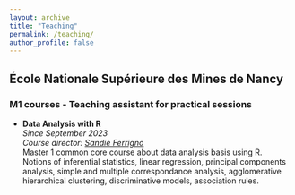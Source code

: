 ```yaml
---
layout: archive
title: "Teaching"
permalink: /teaching/
author_profile: false
---
```


## École Nationale Supérieure des Mines de Nancy

### M1 courses - Teaching assistant for practical sessions

- **Data Analysis with R**  
_Since September 2023_  
_Course director: [Sandie Ferrigno](https://iecl.univ-lorraine.fr/membre-iecl/ferrigno-sandie-2/)_  
Master 1 common core course about data analysis basis using R. Notions of inferential statistics, linear regression, principal components analysis, simple and multiple correspondance analysis, agglomerative hierarchical clustering, discriminative models, association rules.
<!-- _September - November 2023_   -->

<!-- - **Introduction to Machine Learning**   
_November 2023 - January 2024_  
_Course director: [Frédéric Sur](https://members.loria.fr/FSur/index.html)_

- **Introduction to Deep Learning**   
_March - May 2024_  
_Course director: [Parisa Rastin](https://sites.google.com/site/parisarastinresearch/home)_ -->
